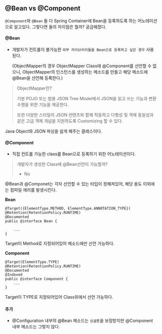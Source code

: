 ## @Bean vs @Component 

`@Component`와 `@Bean` 둘 다 Spring Container에 Bean을 등록하도록 하는 어노테이션으로 알고있다. 그렇다면 둘의 차이점은 뭘까? 궁금해졌다.



#### @Bean

- 개발자가 컨트롤이 불가능한 `외부 라이브러리들을 Bean으로 등록하고 싶은 경우` 사용된다.

  (ObjectMapper의 경우 ObjectMapper Class에 @Component를 선언할 수 없으니, ObjectMapper의 인스턴스를 생성하는 메소드를 만들고 해당 메소드에 @Bean을 선언해 등록한다.)



> ObjectMapper란?
>
> 기본 POJO 또는 범용 JSON Tree Model에서 JSON을 읽고 쓰는 기능과 변환 수행을 위한 기능을 제공한다.
>
> 또한 다양한 스타일의 JSON 컨텐츠와 함께 작동하고 다형성 및 객체 동일성과 같은 고급 객체 개념을 지원하도록 Customizing 할 수 있다.

Java Object와 JSON 파싱을 쉽게 해주는 클래스이다.



#### @Component

- 직접 컨트롤 가능한 class를 Bean으로 등록하기 위한 어노테이션이다.



> 개발자가 생성한 Class에 @Bean선언이 가능할까?
>
> - No





@Bean과 @Componet는 각자 선언할 수 있는 타입이 정해져있어, 해당 용도 이외에는 컴파일 에러를 발생시킨다.

**Bean**

```
@Target({ElementType.METHOD, ElementType.ANNOTATION_TYPE})
@Retention(RetentionPolicy.RUNTIME)
@Documented
public @interface Bean {

	...
}
```

Target이 Method로 지정되어있어 메소드에만 선언 가능하다.



**Component**

```
@Target(ElementType.TYPE)
@Retention(RetentionPolicy.RUNTIME)
@Documented
@Indexed
public @interface Component {
	...
}	
```

Target이 TYPE로 지정되어있어 Class위에서 선언 가능하다.



#### 추가

- @Configuration 내부의 @Bean 메소드는 `싱글톤`을 보장받지만 @Component 내부 메소드는 그렇지 않다.


